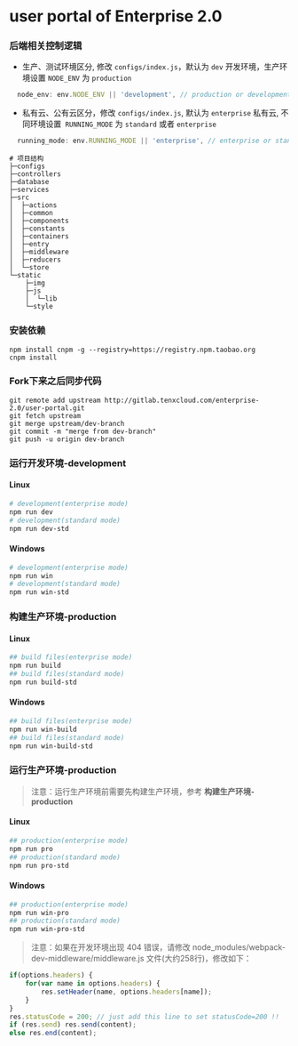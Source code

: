 # user portal of Enterprise 2.0


### 后端相关控制逻辑
* 生产、测试环境区分, 修改 `configs/index.js`，默认为 `dev` 开发环境，生产环境设置 `NODE_ENV` 为 `production`
```javascript
  node_env: env.NODE_ENV || 'development', // production or development
```
* 私有云、公有云区分，修改 `configs/index.js`, 默认为 `enterprise` 私有云, 不同环境设置` RUNNING_MODE` 为 `standard` 或者 `enterprise`
```javascript
  running_mode: env.RUNNING_MODE || 'enterprise', // enterprise or standard
```

```
# 项目结构
├─configs
├─controllers
├─database
├─services
├─src
│  ├─actions
│  ├─common
│  ├─components
│  ├─constants
│  ├─containers
│  ├─entry
│  ├─middleware
│  ├─reducers
│  └─store
└─static
    ├─img
    ├─js
    │  └─lib
    └─style
```
### 安装依赖
```
npm install cnpm -g --registry=https://registry.npm.taobao.org
cnpm install
```
### Fork下来之后同步代码
```
git remote add upstream http://gitlab.tenxcloud.com/enterprise-2.0/user-portal.git
git fetch upstream
git merge upstream/dev-branch
git commit -m "merge from dev-branch"
git push -u origin dev-branch
```
### 运行开发环境-development
#### Linux
```bash
# development(enterprise mode)
npm run dev
# development(standard mode)
npm run dev-std
```
#### Windows
```bash
# development(enterprise mode)
npm run win
# development(standard mode)
npm run win-std
```
### 构建生产环境-production
#### Linux
```bash
## build files(enterprise mode)
npm run build
## build files(standard mode)
npm run build-std
```
#### Windows
```bash
## build files(enterprise mode)
npm run win-build
## build files(standard mode)
npm run win-build-std
```
### 运行生产环境-production
> 注意：运行生产环境前需要先构建生产环境，参考 **构建生产环境-production**
#### Linux
```bash
## production(enterprise mode)
npm run pro
## production(standard mode)
npm run pro-std
```
#### Windows
```bash
## production(enterprise mode)
npm run win-pro
## production(standard mode)
npm run win-pro-std
```

> 注意：如果在开发环境出现 404 错误，请修改 node_modules/webpack-dev-middleware/middleware.js 文件(大约258行)，修改如下：
```javascript
if(options.headers) {
    for(var name in options.headers) {
        res.setHeader(name, options.headers[name]);
    }
}
res.statusCode = 200; // just add this line to set statusCode=200 !!
if (res.send) res.send(content);
else res.end(content);
```